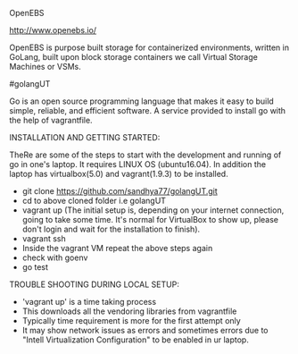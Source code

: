 OpenEBS

http://www.openebs.io/

OpenEBS is purpose built storage for containerized environments, written in GoLang, built upon block storage containers we call Virtual Storage Machines or VSMs.

#golangUT

Go is an open source programming language that makes it easy to build simple, reliable, and efficient software. 
A service provided to install go with the help of vagrantfile.

INSTALLATION AND GETTING STARTED:

TheRe are some of the steps to start with the development and running of go in one's laptop.
It requires LINUX OS (ubuntu16.04).
In addition the laptop has virtualbox(5.0) and vagrant(1.9.3) to be installed.

- git clone https://github.com/sandhya77/golangUT.git 
- cd to above cloned folder i.e golangUT
- vagrant up
  (The initial setup is, depending on your internet connection, going to take some time. It's normal for VirtualBox to show up, please don't login and wait for the installation to finish).
 - vagrant ssh
 - Inside the vagrant VM repeat the above steps again
 - check with goenv
 - go test
 
TROUBLE SHOOTING DURING LOCAL SETUP:
 
 - 'vagrant up' is a time taking process
 - This downloads all the vendoring libraries from vagrantfile
 - Typically time requirement is more for the first attempt only
 - It may show network issues as errors and sometimes errors due to "Intell       Virtualization Configuration" to be enabled in ur laptop.

